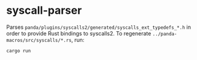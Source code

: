 # syscall-parser

Parses `panda/plugins/syscalls2/generated/syscalls_ext_typedefs_*.h` in order to provide Rust bindings to syscalls2. To regenerate `../panda-macros/src/syscalls/*.rs`, run:

```
cargo run
```
